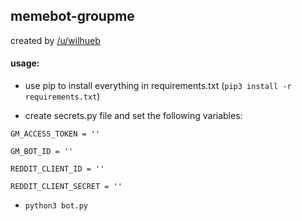## memebot-groupme

created by [/u/wilhueb](https://reddit.com/u/wilhueb)

#### usage:

- use pip to install everything in requirements.txt (`pip3 install -r requirements.txt`)

- create secrets.py file and set the following variables:

`GM_ACCESS_TOKEN = ''`

`GM_BOT_ID = ''`

`REDDIT_CLIENT_ID = ''`

`REDDIT_CLIENT_SECRET = ''`

- `python3 bot.py`
